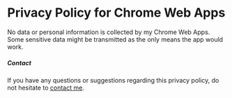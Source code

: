 # Privacy Policy for Chrome Web Apps

No data or personal information is collected by my Chrome Web Apps. Some sensitive data might be transmitted as the only means the app would work.

##### Contact

If you have any questions or suggestions regarding this privacy policy, do not hesitate to [contact me](https://sindresorhus.com/contact).
